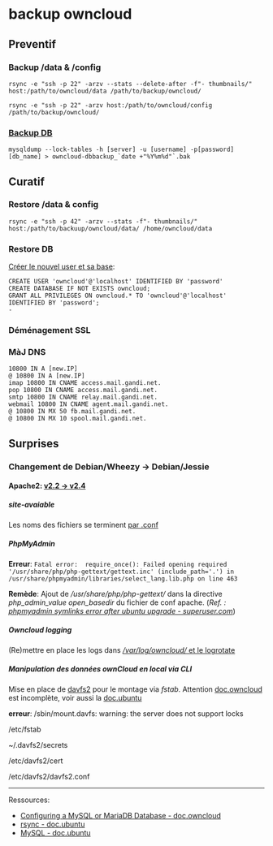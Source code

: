 # backup owncloud

## Preventif

### Backup /data & /config

	rsync -e "ssh -p 22" -arzv --stats --delete-after -f"- thumbnails/" host:/path/to/owncloud/data /path/to/backup/owncloud/

	rsync -e "ssh -p 22" -arzv host:/path/to/owncloud/config /path/to/backup/owncloud/

### [Backup DB][7]

	mysqldump --lock-tables -h [server] -u [username] -p[password] [db_name] > owncloud-dbbackup_`date +"%Y%m%d"`.bak

## Curatif

### Restore /data & config

	rsync -e "ssh -p 42" -arzv --stats -f"- thumbnails/" host:/path/to/backuup/owncloud/data/ /home/owncloud/data

### Restore DB
[Créer le nouvel user et sa base][8]:

	CREATE USER 'owncloud'@'localhost' IDENTIFIED BY 'password'
	CREATE DATABASE IF NOT EXISTS owncloud;
	GRANT ALL PRIVILEGES ON owncloud.* TO 'owncloud'@'localhost' IDENTIFIED BY 'password';
	-
### Déménagement SSL

### MàJ DNS

	10800 IN A [new.IP]
	@ 10800 IN A [new.IP]
	imap 10800 IN CNAME access.mail.gandi.net.
	pop 10800 IN CNAME access.mail.gandi.net.
	smtp 10800 IN CNAME relay.mail.gandi.net.
	webmail 10800 IN CNAME agent.mail.gandi.net.
	@ 10800 IN MX 50 fb.mail.gandi.net.
	@ 10800 IN MX 10 spool.mail.gandi.net.

## Surprises

### Changement de Debian/Wheezy -> Debian/Jessie

#### Apache2: [v2.2 -> v2.4][9]

##### site-avaiable
Les noms des fichiers se terminent [par .conf][10]

##### PhpMyAdmin

__Erreur__: `Fatal error:  require_once(): Failed opening required '/usr/share/php/php-gettext/gettext.inc' (include_path='.') in /usr/share/phpmyadmin/libraries/select_lang.lib.php on line 463`

__Remède__: Ajout de  _/usr/share/php/php-gettext/_ dans la directive _php_admin_value open_basedir_ du fichier de conf apache. (_Ref. :  [phpmyadmin symlinks error after ubuntu upgrade - superuser.com][10]_)

##### Owncloud logging

(Re)mettre en place les logs dans [_/var/log/owncloud/_ et le logrotate][11]

##### Manipulation des données ownCloud en local via CLI

Mise en place de [davfs2][14] pour le montage via _fstab_. Attention [doc.owncloud][13] est incomplète, voir aussi la [doc.ubuntu][12]

__erreur__: /sbin/mount.davfs: warning: the server does not support locks

/etc/fstab

~/.davfs2/secrets

/etc/davfs2/cert

/etc/davfs2/davfs2.conf



_ _ _

[7]: https://doc.owncloud.org/server/latest/admin_manual/maintenance/backup.html#backup-database "Backup Database - doc.owncloud"
[8]: https://doc.owncloud.org/server/9.1/admin_manual/maintenance/restore.html#restore-database  "Restore Database - doc.owncloud"
[9]: http://httpd.apache.org/docs/2.4/fr/upgrading.html "Mise à jour de la version 2.2 vers la version 2.4 - doc.apache"
[10]: http://superuser.com/questions/590208/phpmyadmin-symlinks-error-after-ubuntu-upgrade/590565#590565 "phpmyadmin symlinks error after ubuntu upgrade - superuser.com"
[11]: http://www.jouvinio.net/wiki/index.php/OwnCloud_Fichier_log "OwnCloud Fichier log - jouvinio.net"
[12]: https://doc.ubuntu-fr.org/davfs2 "davfs2 - doc.ubuntu"
[13]: https://doc.owncloud.org/server/9.1/user_manual/files/access_webdav.html#creating-webdav-mounts-on-the-linux-command-line "Creating WebDAV Mounts on the Linux Command Line - doc.owncloud"
[14]: https://packages.debian.org/jessie/davfs2 "mount a WebDAV resource as a regular file system - package.debian"


Ressources:

* [Configuring a MySQL or MariaDB Database - doc.owncloud](https://doc.owncloud.org/server/latest//admin_manual/configuration_database/linux_database_configuration.html#configuring-a-mysql-or-mariadb-database)
* [rsync - doc.ubuntu](https://doc.ubuntu-fr.org/rsync)
* [MySQL - doc.ubuntu](https://doc.ubuntu-fr.org/mysql)
